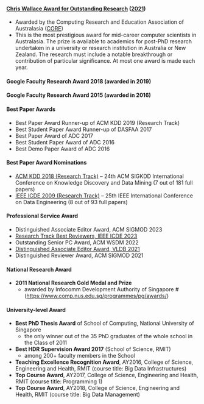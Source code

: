 #### [Chris Wallace Award for Outstanding Research](https://www.core.edu.au/the-chris-wallace-award-for-outstanding-research-contributio) ([2021](https://mailchi.mp/b3bed90720c3/zz4597ittf-4168873?e=4f86ee5536))
* Awarded by the Computing Research and Education Association of Australasia ([CORE](https://www.core.edu.au/home))
* This is the most prestigious award for mid-career computer scientists in Australasia. The prize is available to academics for post-PhD research undertaken in a university or research institution in Australia or New Zealand. The research must include a notable breakthrough or contribution of particular significance. At most one award is made each year.

#### Google Faculty Research Award 2018 (awarded in 2019)

#### Google Faculty Research Award 2015 (awarded in 2016)

#### Best Paper Awards
* Best Paper Award Runner-up of ACM KDD 2019 (Research Track)
* Best Student Paper Award Runner-up of DASFAA 2017
* Best Paper Award of ADC 2017
* Best Student Paper Award of ADC 2016
* Best Demo Paper Award of ADC 2016

#### Best Paper Award Nominations
* [ACM KDD 2018 (Research Track)](https://dl.acm.org/toc/tkdd/2020/14/5#sec1) – 24th ACM SIGKDD International Conference on Knowledge Discovery and Data Mining (7 out of 181 full papers)
* [IEEE ICDE 2009 (Research Track)](https://ieeexplore.ieee.org/stamp/stamp.jsp?tp=&arnumber=5494756) – 25th IEEE International Conference on Data Engineering (8 out of 93 full papers)

#### Professional Service Award
* Distinguished Associate Editor Award, ACM SIGMOD 2023
* [Research Track Best Reviewers, IEEE ICDE 2023](https://icde2023.ics.uci.edu/awards/)
* Outstanding Senior PC Award, ACM WSDM 2022
* [Distinguished Associate Editor Award, VLDB 2021](http://vldb.org/2021/?conference-awards)
* Distinguished Reviewer Award, ACM SIGMOD 2021

#### National Research Award
* **2011 National Research Gold Medal and Prize**
	- awarded by Infocomm Development Authority of Singapore
#(https://www.comp.nus.edu.sg/programmes/pg/awards/)

#### University-level Award
* **Best PhD Thesis Award** of School of Computing, National University of Singapore
	- the only winner out of the 35 PhD graduates of the whole school in the Class of 2011
* **Best HDR Supervision Award 2017** (School of Science, RMIT)
	-  among 200+ faculty members in the School
* **Teaching Excellence Recognition Award**, AY2016, College of Science, Engineering and Health, RMIT (course title: Big Data Infrastructures)
* **Top Course Award**, AY2017, College of Science, Engineering and Health, RMIT (course title: Programming 1)
* **Top Course Award**, AY2018, College of Science, Engineering and Health, RMIT (course title: Big Data Management)